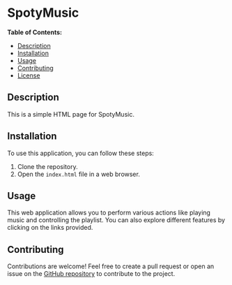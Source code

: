 # SpotyMusic

**Table of Contents:**
- [Description](#description)
- [Installation](#installation)
- [Usage](#usage)
- [Contributing](#contributing)
- [License](#license)

## Description

This is a simple HTML page for SpotyMusic.

## Installation

To use this application, you can follow these steps:

1. Clone the repository.
2. Open the `index.html` file in a web browser.

## Usage

This web application allows you to perform various actions like playing music and controlling the playlist. You can also explore different features by clicking on the links provided.

## Contributing

Contributions are welcome! Feel free to create a pull request or open an issue on the [GitHub repository](https://github.com/DamianEijlders/SpotyMusic) to contribute to the project.

